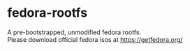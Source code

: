 # fedora-rootfs
A pre-bootstrapped, unmodified fedora rootfs.  
Please download official fedora isos at https://getfedora.org/
